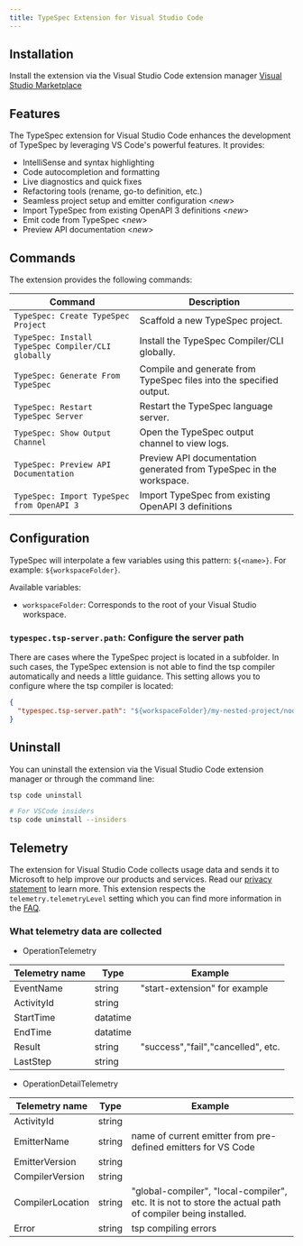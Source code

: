 ```yaml
---
title: TypeSpec Extension for Visual Studio Code
---
```


## Installation

Install the extension via the Visual Studio Code extension manager [Visual Studio Marketplace](https://marketplace.visualstudio.com/items?itemName=typespec.typespec-vscode)

## Features

The TypeSpec extension for Visual Studio Code enhances the development of TypeSpec by leveraging VS Code's powerful features. It provides:

- IntelliSense and syntax highlighting
- Code autocompletion and formatting
- Live diagnostics and quick fixes
- Refactoring tools (rename, go-to definition, etc.)
- Seamless project setup and emitter configuration <_new_>
- Import TypeSpec from existing OpenAPI 3 definitions <_new_>
- Emit code from TypeSpec <_new_>
- Preview API documentation <_new_>

## Commands

The extension provides the following commands:

| **Command**                                        | **Description**                                                     |
| -------------------------------------------------- | ------------------------------------------------------------------- |
| `TypeSpec: Create TypeSpec Project`                | Scaffold a new TypeSpec project.                                    |
| `TypeSpec: Install TypeSpec Compiler/CLI globally` | Install the TypeSpec Compiler/CLI globally.                         |
| `TypeSpec: Generate From TypeSpec`                 | Compile and generate from TypeSpec files into the specified output. |
| `TypeSpec: Restart TypeSpec Server`                | Restart the TypeSpec language server.                               |
| `TypeSpec: Show Output Channel`                    | Open the TypeSpec output channel to view logs.                      |
| `TypeSpec: Preview API Documentation`              | Preview API documentation generated from TypeSpec in the workspace. |
| `TypeSpec: Import TypeSpec from OpenAPI 3`         | Import TypeSpec from existing OpenAPI 3 definitions                 |

## Configuration

TypeSpec will interpolate a few variables using this pattern: `${<name>}`. For example: `${workspaceFolder}`.

Available variables:

- `workspaceFolder`: Corresponds to the root of your Visual Studio workspace.

### `typespec.tsp-server.path`: Configure the server path

There are cases where the TypeSpec project is located in a subfolder. In such cases, the TypeSpec extension is not able to find the tsp compiler automatically and needs a little guidance.
This setting allows you to configure where the tsp compiler is located:

```json
{
  "typespec.tsp-server.path": "${workspaceFolder}/my-nested-project/node_modules/@typespec/compiler"
}
```

## Uninstall

You can uninstall the extension via the Visual Studio Code extension manager or through the command line:

```bash
tsp code uninstall

# For VSCode insiders
tsp code uninstall --insiders
```

## Telemetry

The extension for Visual Studio Code collects usage data and sends it to Microsoft to help improve our products and services. Read our [privacy statement](https://privacy.microsoft.com/privacystatement) to learn more. This extension respects the `telemetry.telemetryLevel` setting which you can find more information in the [FAQ](https://code.visualstudio.com/docs/supporting/faq#_how-to-disable-telemetry-reporting).

### What telemetry data are collected

- OperationTelemetry

| Telemetry name    | Type         | Example         |
| ---------------    | ----------------- | ---------------- |
| EventName          | string | "start-extension" for example |
| ActivityId         | string |  |
| StartTime          | datatime    |  |
| EndTime            | datatime    |  |
| Result             | string    | "success","fail","cancelled", etc. |
| LastStep           | string    |  |

- OperationDetailTelemetry

| Telemetry name    | Type         | Example         |
| ---------------    | ----------------- | ---------------- |
| ActivityId          | string |  |
| EmitterName         | string | name of current emitter from pre-defined emitters for VS Code |
| EmitterVersion      | string |  |
| CompilerVersion     | string |  |
| CompilerLocation    | string | "global-compiler", "local-compiler", etc. It is not to store the actual path of compiler being installed.|
| Error               | string | tsp compiling errors |
